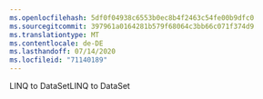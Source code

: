 ```yaml
---
ms.openlocfilehash: 5df0f04938c6553b0ec8b4f2463c54fe00b9dfc0
ms.sourcegitcommit: 397961a0164281b579f68064c3bb66c071f374d9
ms.translationtype: MT
ms.contentlocale: de-DE
ms.lasthandoff: 07/14/2020
ms.locfileid: "71140189"
---
```

<span data-ttu-id="16ae5-101">LINQ to DataSet</span><span class="sxs-lookup"><span data-stu-id="16ae5-101">LINQ to DataSet</span></span>